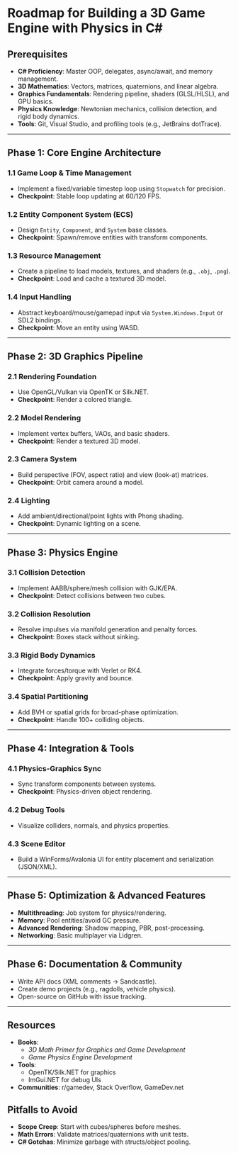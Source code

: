# Roadmap for Building a 3D Game Engine with Physics in C#

## Prerequisites
- **C# Proficiency**: Master OOP, delegates, async/await, and memory management.
- **3D Mathematics**: Vectors, matrices, quaternions, and linear algebra.
- **Graphics Fundamentals**: Rendering pipeline, shaders (GLSL/HLSL), and GPU basics.
- **Physics Knowledge**: Newtonian mechanics, collision detection, and rigid body dynamics.
- **Tools**: Git, Visual Studio, and profiling tools (e.g., JetBrains dotTrace).

---

## Phase 1: Core Engine Architecture
### 1.1 Game Loop & Time Management
- Implement a fixed/variable timestep loop using `Stopwatch` for precision.
- **Checkpoint**: Stable loop updating at 60/120 FPS.

### 1.2 Entity Component System (ECS)
- Design `Entity`, `Component`, and `System` base classes.
- **Checkpoint**: Spawn/remove entities with transform components.

### 1.3 Resource Management
- Create a pipeline to load models, textures, and shaders (e.g., `.obj`, `.png`).
- **Checkpoint**: Load and cache a textured 3D model.

### 1.4 Input Handling
- Abstract keyboard/mouse/gamepad input via `System.Windows.Input` or SDL2 bindings.
- **Checkpoint**: Move an entity using WASD.

---

## Phase 2: 3D Graphics Pipeline
### 2.1 Rendering Foundation
- Use OpenGL/Vulkan via OpenTK or Silk.NET.
- **Checkpoint**: Render a colored triangle.

### 2.2 Model Rendering
- Implement vertex buffers, VAOs, and basic shaders.
- **Checkpoint**: Render a textured 3D model.

### 2.3 Camera System
- Build perspective (FOV, aspect ratio) and view (look-at) matrices.
- **Checkpoint**: Orbit camera around a model.

### 2.4 Lighting
- Add ambient/directional/point lights with Phong shading.
- **Checkpoint**: Dynamic lighting on a scene.

---

## Phase 3: Physics Engine
### 3.1 Collision Detection
- Implement AABB/sphere/mesh collision with GJK/EPA.
- **Checkpoint**: Detect collisions between two cubes.

### 3.2 Collision Resolution
- Resolve impulses via manifold generation and penalty forces.
- **Checkpoint**: Boxes stack without sinking.

### 3.3 Rigid Body Dynamics
- Integrate forces/torque with Verlet or RK4.
- **Checkpoint**: Apply gravity and bounce.

### 3.4 Spatial Partitioning
- Add BVH or spatial grids for broad-phase optimization.
- **Checkpoint**: Handle 100+ colliding objects.

---

## Phase 4: Integration & Tools
### 4.1 Physics-Graphics Sync
- Sync transform components between systems.
- **Checkpoint**: Physics-driven object rendering.

### 4.2 Debug Tools
- Visualize colliders, normals, and physics properties.

### 4.3 Scene Editor
- Build a WinForms/Avalonia UI for entity placement and serialization (JSON/XML).

---

## Phase 5: Optimization & Advanced Features
- **Multithreading**: Job system for physics/rendering.
- **Memory**: Pool entities/avoid GC pressure.
- **Advanced Rendering**: Shadow mapping, PBR, post-processing.
- **Networking**: Basic multiplayer via Lidgren.

---

## Phase 6: Documentation & Community
- Write API docs (XML comments → Sandcastle).
- Create demo projects (e.g., ragdolls, vehicle physics).
- Open-source on GitHub with issue tracking.

---

## Resources
- **Books**: 
  - _3D Math Primer for Graphics and Game Development_
  - _Game Physics Engine Development_
- **Tools**: 
  - OpenTK/Silk.NET for graphics
  - ImGui.NET for debug UIs
- **Communities**: r/gamedev, Stack Overflow, GameDev.net

## Pitfalls to Avoid
- **Scope Creep**: Start with cubes/spheres before meshes.
- **Math Errors**: Validate matrices/quaternions with unit tests.
- **C# Gotchas**: Minimize garbage with structs/object pooling.